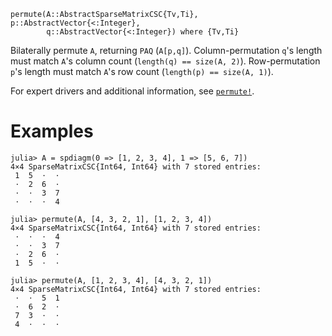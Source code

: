 ```
permute(A::AbstractSparseMatrixCSC{Tv,Ti}, p::AbstractVector{<:Integer},
        q::AbstractVector{<:Integer}) where {Tv,Ti}
```

Bilaterally permute `A`, returning `PAQ` (`A[p,q]`). Column-permutation `q`'s length must match `A`'s column count (`length(q) == size(A, 2)`). Row-permutation `p`'s length must match `A`'s row count (`length(p) == size(A, 1)`).

For expert drivers and additional information, see [`permute!`](@ref).

# Examples

```jldoctest
julia> A = spdiagm(0 => [1, 2, 3, 4], 1 => [5, 6, 7])
4×4 SparseMatrixCSC{Int64, Int64} with 7 stored entries:
 1  5  ⋅  ⋅
 ⋅  2  6  ⋅
 ⋅  ⋅  3  7
 ⋅  ⋅  ⋅  4

julia> permute(A, [4, 3, 2, 1], [1, 2, 3, 4])
4×4 SparseMatrixCSC{Int64, Int64} with 7 stored entries:
 ⋅  ⋅  ⋅  4
 ⋅  ⋅  3  7
 ⋅  2  6  ⋅
 1  5  ⋅  ⋅

julia> permute(A, [1, 2, 3, 4], [4, 3, 2, 1])
4×4 SparseMatrixCSC{Int64, Int64} with 7 stored entries:
 ⋅  ⋅  5  1
 ⋅  6  2  ⋅
 7  3  ⋅  ⋅
 4  ⋅  ⋅  ⋅
```
